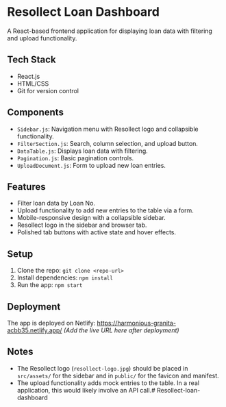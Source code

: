 # Resollect Loan Dashboard

A React-based frontend application for displaying loan data with filtering and upload functionality.

## Tech Stack
- React.js
- HTML/CSS
- Git for version control

## Components
- `Sidebar.js`: Navigation menu with Resollect logo and collapsible functionality.
- `FilterSection.js`: Search, column selection, and upload button.
- `DataTable.js`: Displays loan data with filtering.
- `Pagination.js`: Basic pagination controls.
- `UploadDocument.js`: Form to upload new loan entries.

## Features
- Filter loan data by Loan No.
- Upload functionality to add new entries to the table via a form.
- Mobile-responsive design with a collapsible sidebar.
- Resollect logo in the sidebar and browser tab.
- Polished tab buttons with active state and hover effects.

## Setup
1. Clone the repo: `git clone <repo-url>`
2. Install dependencies: `npm install`
3. Run the app: `npm start`

## Deployment
The app is deployed on Netlify: https://harmonious-granita-acbb35.netlify.app/ *(Add the live URL here after deployment)*

## Notes
- The Resollect logo (`resollect-logo.jpg`) should be placed in `src/assets/` for the sidebar and in `public/` for the favicon and manifest.
- The upload functionality adds mock entries to the table. In a real application, this would likely involve an API call.# Resollect-loan-dashboard
